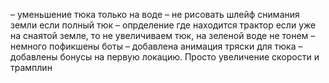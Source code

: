 – уменьшение тюка только на воде
– не рисовать шлейф снимания земли если полный тюк
– опрделение где находится трактор если уже на снаятой земле, то не увеличиваем тюк, на зеленой воде не тонем
– немного пофикшены боты
– добавлена анимация тряски для тюка
– добавлены бонусы на первую локацию. Просто увеличение скорости и трамплин